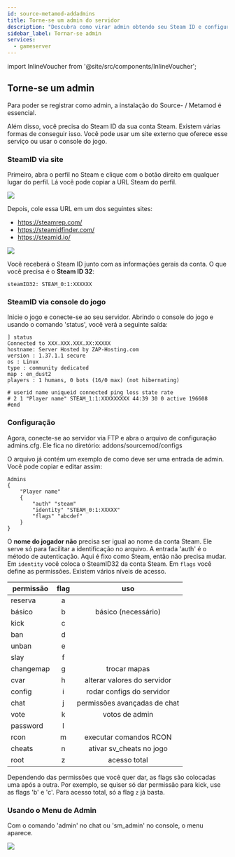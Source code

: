 ```yaml
---
id: source-metamod-addadmins
title: Torne-se um admin do servidor
description: "Descubra como virar admin obtendo seu Steam ID e configurando permissões para gerenciar o servidor → Saiba mais agora"
sidebar_label: Tornar-se admin
services:
  - gameserver
---
```


import InlineVoucher from '@site/src/components/InlineVoucher';

## Torne-se um admin

Para poder se registrar como admin, a instalação do Source- / Metamod é essencial.

Além disso, você precisa do Steam ID da sua conta Steam. Existem várias formas de conseguir isso. Você pode usar um site externo que oferece esse serviço ou usar o console do jogo.

<InlineVoucher />

### SteamID via site

Primeiro, abra o perfil no Steam e clique com o botão direito em qualquer lugar do perfil. Lá você pode copiar a URL Steam do perfil.

![](https://screensaver01.zap-hosting.com/index.php/s/5xbii7Kzmpa33KE/preview)

Depois, cole essa URL em um dos seguintes sites:

- https://steamrep.com/
- https://steamidfinder.com/
- https://steamid.io/

![](https://screensaver01.zap-hosting.com/index.php/s/wiMssSGFEXWSF9R/preview)

Você receberá o Steam ID junto com as informações gerais da conta. O que você precisa é o **Steam ID 32**:

```
steamID32: STEAM_0:1:XXXXXX
```

### SteamID via console do jogo

Inicie o jogo e conecte-se ao seu servidor. Abrindo o console do jogo e usando o comando 'status', você verá a seguinte saída:

```
] status
Connected to XXX.XXX.XXX.XX:XXXXX
hostname: Server Hosted by ZAP-Hosting.com
version : 1.37.1.1 secure
os : Linux
type : community dedicated
map : en_dust2
players : 1 humans, 0 bots (16/0 max) (not hibernating)

# userid name uniqueid connected ping loss state rate
# 2 1 "Player name" STEAM_1:1:XXXXXXXXX 44:39 30 0 active 196608
#end
```

### Configuração

Agora, conecte-se ao servidor via FTP e abra o arquivo de configuração admins.cfg. Ele fica no diretório: addons/sourcemod/configs

O arquivo já contém um exemplo de como deve ser uma entrada de admin. Você pode copiar e editar assim:

```
Admins
{
	"Player name"
	{
		"auth" "steam"
		"identity" "STEAM_0:1:XXXXX"
		"flags" "abcdef"
	}
}
```

O **nome do jogador** **não** precisa ser igual ao nome da conta Steam. Ele serve só para facilitar a identificação no arquivo. A entrada 'auth' é o método de autenticação. Aqui é fixo como Steam, então não precisa mudar. Em `identity` você coloca o SteamID32 da conta Steam. Em `flags` você define as permissões. Existem vários níveis de acesso.

| permissão | flag | uso |
| ------------|:----:|:--------:|
| reserva | a || reserva de slot |
| básico | b | básico (necessário) |
| kick | c || expulsar jogadores |
| ban | d || banir jogadores |
| unban | e || liberar jogadores |
| slay | f || matar jogadores |
| changemap | g | trocar mapas |
| cvar | h | alterar valores do servidor |
| config | i | rodar configs do servidor |
| chat | j | permissões avançadas de chat |
| vote | k | votos de admin |
| password | l || definir senha do servidor |
| rcon | m | executar comandos RCON |
| cheats | n | ativar sv_cheats no jogo |
| root | z | acesso total |

Dependendo das permissões que você quer dar, as flags são colocadas uma após a outra. Por exemplo, se quiser só dar permissão para kick, use as flags 'b' e 'c'. Para acesso total, só a flag `z` já basta.

### Usando o Menu de Admin

Com o comando 'admin' no chat ou 'sm_admin' no console, o menu aparece.

![](https://screensaver01.zap-hosting.com/index.php/s/jwLWXJ99XeJJGSK/preview)

<InlineVoucher />
